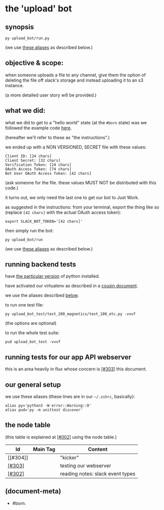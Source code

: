 # the 'upload' bot

## synopsis

    py upload_bot/run.py

(we use [these aliases](#aliases) as described below.)




## objective & scope:

when someone uploads a file to any channel, give them the option of
deleting the file off slack's storage and instead uploading it to an
s3 instance.

(a more detailed user story will be provided.)




## what we did:

what we did to get to a "hello world" state (at the `#born` state) was
we followed the example code [here][here].

(hereafter we'll refer to these as "the instructions".)

we ended up with a NON VERSIONED, SECRET file with these values:

    Client ID: [24 chars]
    Client Secret: [32 chars]
    Verification Token: [24 chars]
    OAuth Access Token: [74 chars]
    Bot User OAuth Access Token: [42 chars]

(ask someone for the file. these values MUST NOT be distributed with
this code.)

it turns out, we only need the last one to get our bot to Just Work.

as suggested in the instructions: from your terminal, export the thing
like so (replace `[42 chars]` with the actual OAuth access token):

    export SLACK_BOT_TOKEN='[42 chars]'

then simply run the bot:

    py upload_bot/run

(we use [these aliases](#aliases) as described below.)




## <a name='running-backend-tests'></a>running backend tests

have [the particular version][018_pyver] of python installed.

have activated our virtualenv as described in a [cousin document][here2].

we use the aliases described [below](#aliases).

to run one test file:

    py upload_bot_test/test_200_magnetics/test_100_etc.py -vvvf

(the options are optional)

to run the whole test suite:

    pud upload_bot_test -vvvf




## running tests for our app API webserver

this is an area heavily in flux whose concern is
[\[#303\]][\[#303\]] this document.




## our general setup

we use these <a name='aliases'>aliases</a>
(these lines are in our `~/.zshrc`, basically):

    alias py='python3 -W error::Warning::0'
    alias pud='py -m unittest discover'




## <a name="node-table"></a>the node table

(this table is explained at [\[#002\]] using the node table.)

| Id                        | Main Tag | Content
|---------------------------|:-----:|-
|              [\[#304\]]   |       | "kicker"
|              [\[#303\]]   |       | testing our webserver
|              [\[#302\]]   |       | reading notes: slack event types




[\[#303\]]: 303-testing-our-webserver.md
[\[#302\]]: 302-slack-event-types.txt
[\[#002\]]: ../README.md#002
[018_pyver]: ../doc/118-installing-and-deploying-python.md#python-version
[here]: https://www.fullstackpython.com/blog/build-first-slack-bot-python.html
[here2]: ../grep-dump-doc.md#venv-etc




## (document-meta)

  - #born.
